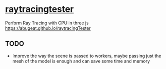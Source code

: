 # [raytracingtester](https://abugeat.github.io/raytracingTester)
Perform Ray Tracing with CPU in three js
https://abugeat.github.io/raytracingTester

## TODO
- Improve the way the scene is passed to workers, maybe passing just the mesh of the model is enough and can save some time and memory

